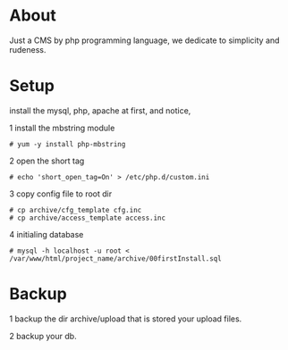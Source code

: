 About
============

Just a CMS by php programming language, we dedicate to simplicity and rudeness.



Setup
============

install the mysql, php, apache at first, and notice, 

1 install the mbstring module

	# yum -y install php-mbstring

2 open the short tag

	# echo 'short_open_tag=On' > /etc/php.d/custom.ini

3 copy config file to root dir

	# cp archive/cfg_template cfg.inc
	# cp archive/access_template access.inc

4 initialing database

	# mysql -h localhost -u root < /var/www/html/project_name/archive/00firstInstall.sql



Backup
============

1 backup the dir archive/upload that is stored your upload files.

2 backup your db.



